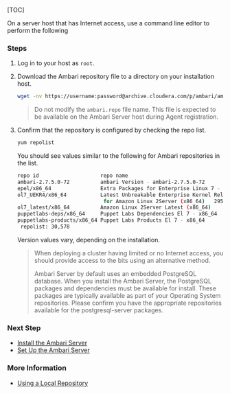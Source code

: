 [TOC]

On a server host that has Internet access, use a command line editor to perform the following

### Steps

1. Log in to your host as `root`.
2. Download the Ambari repository file to a directory on your installation host.

    ```bash
    wget -nv https://username:password@archive.cloudera.com/p/ambari/amazonlinux2/2.x/updates/2.7.5.0/ambari.repo -O /etc/yum.repos.d/ambari.repo
    ```
    
    > Do not modify the `ambari.repo` file name. This file is expected to be available on the Ambari Server host during Agent registration.

3. Confirm that the repository is configured by checking the repo list.

    ```bash
    yum repolist
    ```
    
    You should see values similar to the following for Ambari repositories in the list.
    
    ```bash
    repo id                    repo name                                       status
    ambari-2.7.5.0-72          ambari Version - ambari-2.7.5.0-72            12
    epel/x86_64                Extra Packages for Enterprise Linux 7 - x86_64  11,387
    ol7_UEKR4/x86_64           Latest Unbreakable Enterprise Kernel Release 4
                                for Amazon Linux 2Server (x86_64)   295
    ol7_latest/x86_64          Amazon Linux 2Server Latest (x86_64)            18,642
    puppetlabs-deps/x86_64     Puppet Labs Dependencies El 7 - x86_64          17
    puppetlabs-products/x86_64 Puppet Labs Products El 7 - x86_64              225
     repolist: 30,578
    ```
    
    Version values vary, depending on the installation.
    
    > When deploying a cluster having limited or no Internet access, you should provide access to the bits using an alternative method.
    > 
    > Ambari Server by default uses an embedded PostgreSQL database. When you install the Ambari Server, the PostgreSQL packages and dependencies must be available for install. These packages are typically available as part of your Operating System repositories. Please confirm you have the appropriate repositories available for the postgresql-server packages.

### Next Step

- [Install the Ambari Server]($InstallTheAmbariServer)
- [Set Up the Ambari Server]($SetUpTheAmbariServer)

### More Information

- [Using a Local Repository]($UsingALocalRepository)
